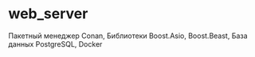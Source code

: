 # web_server

Пакетный менеджер Conan,
Библиотеки Boost.Asio, Boost.Beast,
База данных PostgreSQL,
Docker
